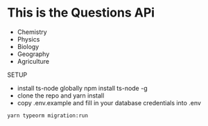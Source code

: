 # This is the Questions APi

- Chemistry
- Physics
- Biology
- Geography
- Agriculture

SETUP

- install ts-node globally npm install ts-node -g
- clone the repo and yarn install
- copy .env.example and fill in your database credentials into .env

```
yarn typeorm migration:run
```
